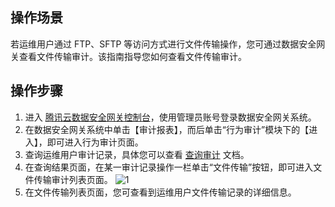 ## 操作场景
若运维用户通过 FTP、SFTP 等访问方式进行文件传输操作，您可通过数据安全网关查看文件传输审计。该指南指导您如何查看文件传输审计。



## 操作步骤
1. 进入 [腾讯云数据安全网关控制台](https://console.cloud.tencent.com/dasb)，使用管理员账号登录数据安全网关系统。
2. 在数据安全网关系统中单击【审计报表】，而后单击“行为审计”模块下的【进入】，即可进入行为审计页面。
3. 查询运维用户审计记录，具体您可以查看 [查询审计](https://cloud.tencent.com/document/product/1025/32449) 文档。
4. 在查询结果页面，在某一审计记录操作一栏单击“文件传输”按钮，即可进入文件传输审计列表页面。
![1](https://main.qcloudimg.com/raw/9367a4899d6b9e76e293e0de26b5eacf.png)
5. 在文件传输列表页面，您可查看到运维用户文件传输记录的详细信息。
